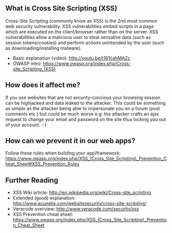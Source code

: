 ## What is Cross Site Scripting (XSS)

Cross-Site Scripting (commonly know as XSS) is the 2nd most common 
web security vulnerability. XSS vulnerabilities embed scripts in a page 
which are executed on the client/browser rather than on the server. 
XSS vulnerabilities allow a malicious user to steal sensative data 
(such as session tokens/cookies) and perform actions unintended by the
user (such as downloading/installing malware).

- Basic explanation (video): http://youtu.be/t161cahMAZc
- OWASP intro: https://www.owasp.org/index.php/Cross-site_Scripting_(XSS)

## How does it affect me?

If you use websites that are not security-concious your browsing session
can be highjacked and data leaked to the attacker.
This could be something as simple as the attacker being able to impersonate
you on a forum (post comments etc.) but could be much worse e.g:
the attacker crafts an ajax request to change your email and password 
on the site thus locking you out of your account. :-(

## How can we prevent it in our web apps?

Follow these rules when building your app/framework:
https://www.owasp.org/index.php/XSS_(Cross_Site_Scripting)_Prevention_Cheat_Sheet#XSS_Prevention_Rules

## Further Reading

- XSS Wiki article: http://en.wikipedia.org/wiki/Cross-site_scripting
- Extended (good) explanation: http://www.acunetix.com/websitesecurity/cross-site-scripting/
- Veracode overview: http://www.veracode.com/security/xss
- XSS Prevention cheat sheet: https://www.owasp.org/index.php/XSS_(Cross_Site_Scripting)_Prevention_Cheat_Sheet